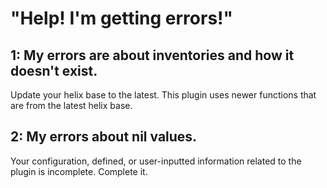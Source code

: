 # "Help! I'm getting errors!"
## 1: My errors are about inventories and how it doesn't exist.
Update your helix base to the latest. This plugin uses newer functions that are from the latest helix base.
## 2: My errors about nil values.
Your configuration, defined, or user-inputted information related to the plugin is incomplete. Complete it.
